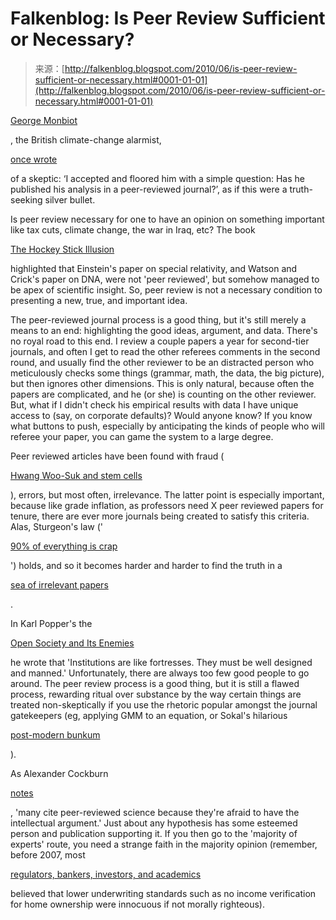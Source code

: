<!--yml
category: 未分类
date: 2024-05-12 21:28:49
-->

# Falkenblog: Is Peer Review Sufficient or Necessary?

> 来源：[http://falkenblog.blogspot.com/2010/06/is-peer-review-sufficient-or-necessary.html#0001-01-01](http://falkenblog.blogspot.com/2010/06/is-peer-review-sufficient-or-necessary.html#0001-01-01)

[George Monbiot](http://www.monbiot.com/)

, the British climate-change alarmist,

[once wrote](http://www.spiked-online.com/index.php/site/article/8227/)

of a skeptic: ‘I accepted and floored him with a simple question: Has he published his analysis in a peer-reviewed journal?’, as if this were a truth-seeking silver bullet.

Is peer review necessary for one to have an opinion on something important like tax cuts, climate change, the war in Iraq, etc? The book

[The Hockey Stick Illusion](http://www.amazon.com/Hockey-Stick-Illusion-Climategate-Independent/dp/1906768358)

highlighted that Einstein's paper on special relativity, and Watson and Crick's paper on DNA, were not 'peer reviewed', but somehow managed to be apex of scientific insight. So, peer review is not a necessary condition to presenting a new, true, and important idea.

The peer-reviewed journal process is a good thing, but it's still merely a means to an end: highlighting the good ideas, argument, and data. There's no royal road to this end. I review a couple papers a year for second-tier journals, and often I get to read the other referees comments in the second round, and usually find the other reviewer to be an distracted person who meticulously checks some things (grammar, math, the data, the big picture), but then ignores other dimensions. This is only natural, because often the papers are complicated, and he (or she) is counting on the other reviewer. But, what if I didn't check his empirical results with data I have unique access to (say, on corporate defaults)? Would anyone know? If you know what buttons to push, especially by anticipating the kinds of people who will referee your paper, you can game the system to a large degree.

Peer reviewed articles have been found with fraud (

[Hwang Woo-Suk and stem cells](http://www.spiked-online.com/Articles/0000000CAFDC.htm)

), errors, but most often, irrelevance. The latter point is especially important, because like grade inflation, as professors need X peer reviewed papers for tenure, there are ever more journals being created to satisfy this criteria. Alas, Sturgeon's law ('

[90% of everything is crap](http://en.wikipedia.org/wiki/Sturgeon's_Law)

') holds, and so it becomes harder and harder to find the truth in a

[sea of irrelevant papers](http://chronicle.com/article/We-Must-Stop-the-Avalanche-of/65890/)

.

In Karl Popper's the

[Open Society and Its Enemies](http://en.wikipedia.org/wiki/The_Open_Society_and_Its_Enemies)

he wrote that 'Institutions are like fortresses. They must be well designed and manned.' Unfortunately, there are always too few good people to go around. The peer review process is a good thing, but it is still a flawed process, rewarding ritual over substance by the way certain things are treated non-skeptically if you use the rhetoric popular amongst the journal gatekeepers (eg, applying GMM to an equation, or Sokal's hilarious

[post-modern bunkum](http://en.wikipedia.org/wiki/Sokal_affair)

).

As Alexander Cockburn

[notes](http://www.spiked-online.com/index.php/site/reviewofbooks_article/4357/)

, 'many cite peer-reviewed science because they're afraid to have the intellectual argument.' Just about any hypothesis has some esteemed person and publication supporting it. If you then go to the 'majority of experts' route, you need a strange faith in the majority opinion (remember, before 2007, most

[regulators, bankers, investors, and academics](http://falkenblog.blogspot.com/2008/09/stan-liebowitz.html)

believed that lower underwriting standards such as no income verification for home ownership were innocuous if not morally righteous).